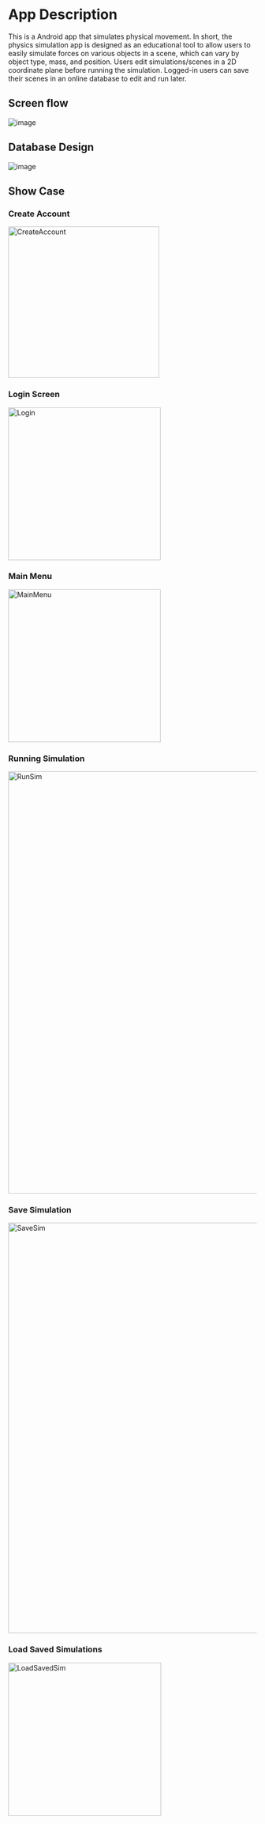 # App Description
This is a Android app that simulates physical movement. In short, the physics simulation app is designed as an educational tool to allow users to easily simulate forces on various objects in a scene, which can vary by object type, mass, and position. Users edit simulations/scenes in a 2D coordinate plane before running the simulation. Logged-in users can save their scenes in an online database to edit and run later.

## Screen flow
![image](https://github.com/MacbookWithoutBook/PhysicsSimulator/assets/74396454/40b292ba-d9c8-451f-b8ea-2813f29a4e0c)

## Database Design
![image](https://github.com/MacbookWithoutBook/PhysicsSimulator/assets/74396454/cf197c6e-0f19-493f-b982-a71b6c329a20)

## Show Case
### Create Account
<img width="306" alt="CreateAccount" src="https://github.com/MacbookWithoutBook/PhysicsSimulator/assets/74396454/e262ebbc-6fd0-40d9-9feb-df83ec32294e">

### Login Screen
<img width="309" alt="Login" src="https://github.com/MacbookWithoutBook/PhysicsSimulator/assets/74396454/6fe0638a-0587-4fca-9364-05ca0ae59101">

### Main Menu
<img width="309" alt="MainMenu" src="https://github.com/MacbookWithoutBook/PhysicsSimulator/assets/74396454/ab2fcafe-a17f-4cc2-89c2-81e9062dfc39">

### Running Simulation
<img width="854" alt="RunSim" src="https://github.com/MacbookWithoutBook/PhysicsSimulator/assets/74396454/1db189d9-f49c-4089-a5ea-47a636c46b99">

### Save Simulation
<img width="830" alt="SaveSim" src="https://github.com/MacbookWithoutBook/PhysicsSimulator/assets/74396454/ef4e393b-56e5-4596-ba05-5cd3be9c956e">

### Load Saved Simulations
<img width="310" alt="LoadSavedSim" src="https://github.com/MacbookWithoutBook/PhysicsSimulator/assets/74396454/1087b904-29ab-45fe-84f0-f002b1d4a27f">

